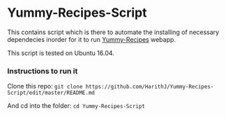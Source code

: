 # Yummy-Recipes-Script
This contains script which is there to automate the installing of necessary dependecies inorder for it to run [Yummy-Recipes](https://github.com/HarithJ/Yummy-Recipes-Ch3) webapp.

This script is tested on Ubuntu 16.04.

### Instructions to run it
Clone this repo:
```git clone https://github.com/HarithJ/Yummy-Recipes-Script/edit/master/README.md```

And cd into the folder:
```cd Yummy-Recipes-Script```
